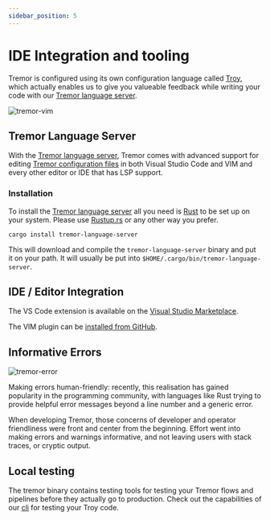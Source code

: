 ```yaml
---
sidebar_position: 5
---
```


# IDE Integration and tooling

Tremor is configured using its own configuration language called [Troy](../language/troy.md), which actually enables us to give you valueable feedback while writing your code with our [Tremor language server](https://github.com/tremor-rs/tremor-language-server).

![tremor-vim](/img/tremor/tremor-vim.png)

## Tremor Language Server

With the [Tremor language server](https://github.com/tremor-rs/tremor-language-server), Tremor comes with advanced support for editing [Tremor configuration files](../language) in both Visual Studio Code and VIM and every other editor or IDE that has LSP support.

### Installation

To install the [Tremor language server](https:://github.com/tremor-rs/tremor-language-server) all you need is [Rust](https://www.rust-lang.org/) to be set up on your system. Please use [Rustup.rs](https://rustup.rs) or any other way you prefer.

```console
cargo install tremor-language-server
```

This will download and compile the `tremor-language-server` binary and put it on your path. It will usually be put into `$HOME/.cargo/bin/tremor-language-server`.

## IDE / Editor Integration

The VS Code extension is available on the [Visual Studio Marketplace](https://marketplace.visualstudio.com/items?itemName=tremorproject.tremor-language-features).

The VIM plugin can be [installed from GitHub](https://github.com/tremor-rs/tremor-vim).

## Informative Errors

![tremor-error](/img/tremor/error.png)

Making errors human-friendly: recently, this realisation has gained popularity in the programming community, with languages like Rust trying to provide helpful error messages beyond a line number and a generic error.

When developing Tremor, those concerns of developer and operator friendliness were front and center from the beginning. Effort went into making errors and warnings informative, and not leaving users with stack traces, or cryptic output.

## Local testing

The tremor binary contains testing tools for testing your Tremor flows and pipelines before they actually go to production. Check out the capabilities of our [cli](../operations/cli.md#testing-facilities) for testing your Troy code.